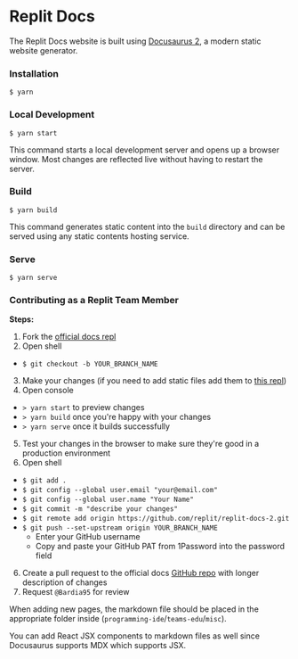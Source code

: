# Replit Docs

The Replit Docs website is built using [Docusaurus 2](https://docusaurus.io/), a modern static website generator.

### Installation

```
$ yarn
```

### Local Development

```
$ yarn start
```

This command starts a local development server and opens up a browser window. Most changes are reflected live without having to restart the server.

### Build

```
$ yarn build
```

This command generates static content into the `build` directory and can be served using any static contents hosting service.

### Serve

```
$ yarn serve
```

### Contributing as a Replit Team Member

**Steps:**

1. Fork the [official docs repl](https://replit.com/@util/replit-docs-2)
2. Open shell
  - `$ git checkout -b YOUR_BRANCH_NAME`
3. Make your changes (if you need to add static files add them to [this repl](https://replit.com/@util/replit-docs-images))
4. Open console
  - `> yarn start` to preview changes 
  - `> yarn build` once you're happy with your changes
  - `> yarn serve` once it builds successfully
5. Test your changes in the browser to make sure they're good in a production environment
6. Open shell
- `$ git add .`
- `$ git config --global user.email "your@email.com"`
- `$ git config --global user.name "Your Name"`
- `$ git commit -m "describe your changes"`
- `$ git remote add origin https://github.com/replit/replit-docs-2.git`
- `$ git push --set-upstream origin YOUR_BRANCH_NAME`
    -  Enter your GitHub username
    -  Copy and paste your GitHub PAT from 1Password into the password field
6.  Create a pull request to the official docs [GitHub repo](https://github.com/replit/replit-docs-2) with longer description of changes
7. Request `@Bardia95` for review

When adding new pages, the markdown file should be placed in the appropriate folder inside  (`programming-ide`/`teams-edu`/`misc`).

You can add React JSX components to markdown files as well since Docusaurus supports MDX which supports JSX.
